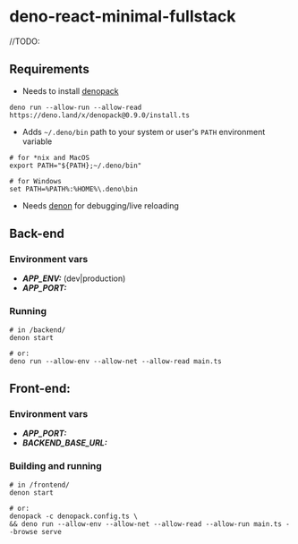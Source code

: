 # deno-react-minimal-fullstack

//TODO:

## Requirements

* Needs to install [denopack](https://denopack.mod.land/)
```shell
deno run --allow-run --allow-read https://deno.land/x/denopack@0.9.0/install.ts
```
* Adds `~/.deno/bin` path to your system or user's `PATH` environment variable
```shell
# for *nix and MacOS
export PATH="${PATH};~/.deno/bin"

# for Windows
set PATH=%PATH%:%HOME%\.deno\bin
```
* Needs [denon](https://github.com/denosaurs/denon) for debugging/live reloading

## Back-end

### Environment vars
* ***APP_ENV:*** (dev|production)
* ***APP_PORT:***

### Running

```shell
# in /backend/
denon start

# or:
deno run --allow-env --allow-net --allow-read main.ts
```

## Front-end:

### Environment vars
* ***APP_PORT:***
* ***BACKEND_BASE_URL:***

### Building and running

```shell
# in /frontend/
denon start

# or:
denopack -c denopack.config.ts \
&& deno run --allow-env --allow-net --allow-read --allow-run main.ts --browse serve
```
